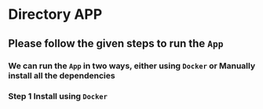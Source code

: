 # Directory APP

## Please follow the given steps to run the `App`

### We can run the `App` in two ways, either using `Docker` or Manually install all the dependencies

### Step 1 Install using `Docker`

